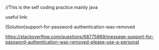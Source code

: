 //This is the self coding practice
mainly java



useful link:


(Solution)support-for-password-authentication-was-removed

https://stackoverflow.com/questions/68775869/message-support-for-password-authentication-was-removed-please-use-a-personal
